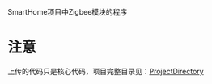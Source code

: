 SmartHome项目中Zigbee模块的程序
# 注意
上传的代码只是核心代码，项目完整目录见：<a href = "ProjectDirectory.md" >ProjectDirectory</a>


